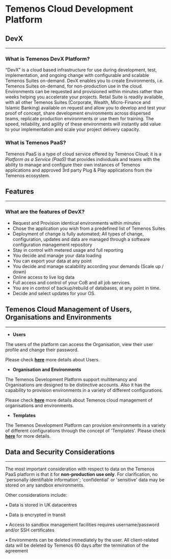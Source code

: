# **Temenos Cloud Development Platform**

## **DevX** 


----------

### What is Temenos DevX Platform?

“DevX” is a cloud based infrastructure for use during development, test, implementation, and ongoing change with configurable and scalable Temenos Suites on-demand. DevX enables you to create Environments, i.e. Temenos Suites on-demand, for non-production use in the cloud.  Environments can be requested and provisioned within minutes rather than weeks helping you accelerate your projects. Retail Suite is readily available, with all other Temenos Suites (Corporate, Wealth, Micro-Finance and Islamic Banking) available on request and allow you to develop and test your proof of concept, share development environments across dispersed teams, replicate production environments or use them for training. The speed, reliability, and agility of these environments will instantly add value to your implementation and scale your project delivery capacity.


### What is Temenos PaaS?

Temenos PaaS is a type of cloud service offered by Temenos Cloud; it is a *Platform as a Service (PaaS)* that provides individuals and teams with the ability to manage and configure their own instances of Temenos applications and approved 3rd party Plug & Play applications from the Temenos ecosystem.


## **Features**

----------

### What are the features of DevX?

- Request and Provision identical environments within minutes 
- Chose the application you wish from a predefined list of Temenos Suites
- Deployment of change is fully automated; All types of change, configuration, updates and data are managed through a software configuration management repository
- Stay in  control with metered usage and full reporting
- You decide and manage your data loading
- You can export your data at any point
- You decide and manage scalability according your demands (Scale up / down)
- Online access to live log data
- Full access and control of your CoB and all job services.
- You are in control of backup/rebuild of databases, at any point in time.
- Decide and select updates for your OS.



## Temenos Cloud Management of Users, Organisations and Environments 

----------

- **Users**

The users of the platform can access the Organisation, view their user profile and change their password. 

Please check [**here**](./users.md) more details about Users.

- **Organisation and Environments**

The Temenos Development Platform support multitenancy and Organisations are designed to be distinctive accounts.  Also it has the capability to provision environments in a variety of different configurations.

Please check [**here**](./techguides/environment-creation-in-paas.md) more details about Temenos cloud management of organisations and environments.

- **Templates**

The Temenos Development Platform can provision environments in a variety of different configurations through the concept of 'Templates'. Please check [**here**](./temenos-cloud-templates.md) for more details. 


## **Data and Security Considerations**

----------

The most important consideration with respect to data on the Temenos PaaS platform is that it for **non-production use only**.  For clarification, no 'personally identifiable information'; 'confidential' or 'sensitive' data may be stored on any sandbox environments.

Other considerations include:

•   Data is stored in UK datacentres

•   Data is encrypted in transit

•   Access to sandbox management facilities requires username/password and/or SSH certificates

•   Environments can be deleted immediately by the user. All client-related data will be deleted by Temenos 60 days 
after the termination of the agreement











